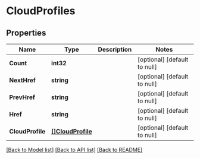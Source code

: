 # CloudProfiles

## Properties
Name | Type | Description | Notes
------------ | ------------- | ------------- | -------------
**Count** | **int32** |  | [optional] [default to null]
**NextHref** | **string** |  | [optional] [default to null]
**PrevHref** | **string** |  | [optional] [default to null]
**Href** | **string** |  | [optional] [default to null]
**CloudProfile** | [**[]CloudProfile**](cloudProfile.md) |  | [optional] [default to null]

[[Back to Model list]](../README.md#documentation-for-models) [[Back to API list]](../README.md#documentation-for-api-endpoints) [[Back to README]](../README.md)


